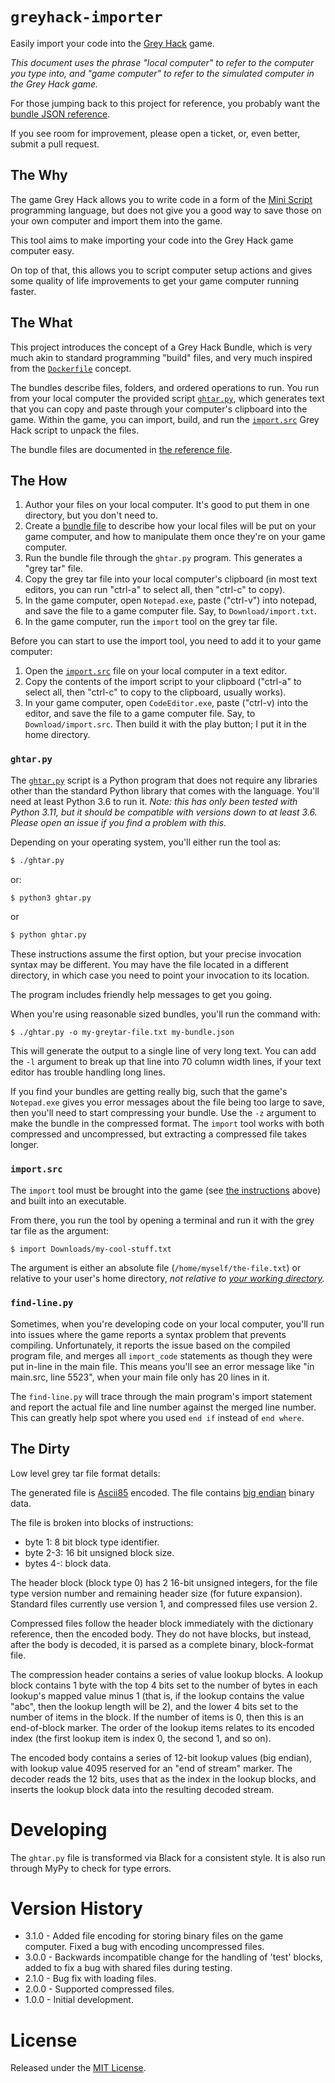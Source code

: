 # `greyhack-importer`

Easily import your code into the [Grey Hack](https://store.steampowered.com/app/605230/Grey_Hack/) game.

*This document uses the phrase "local computer" to refer to the computer you type into, and "game computer" to refer to the simulated computer in the Grey Hack game.*

For those jumping back to this project for reference, you probably want the [bundle JSON reference](bundle-files.md).

If you see room for improvement, please open a ticket, or, even better, submit a pull request.


## The Why

The game Grey Hack allows you to write code in a form of the [Mini Script](https://miniscript.org/) programming language, but does not give you a good way to save those on your own computer and import them into the game.

This tool aims to make importing your code into the Grey Hack game computer easy.

On top of that, this allows you to script computer setup actions and gives some quality of life improvements to get your game computer running faster.


## The What

This project introduces the concept of a Grey Hack Bundle, which is very much akin to standard programming "build" files, and very much inspired from the [`Dockerfile`](https://docs.docker.com/engine/reference/builder/) concept.

The bundles describe files, folders, and ordered operations to run.  You run from your local computer the provided script [`ghtar.py`](ghtar.py), which generates text that you can copy and paste through your computer's clipboard into the game.  Within the game, you can import, build, and run the [`import.src`](import.src) Grey Hack script to unpack the files.

The bundle files are documented in [the reference file](bundle-files.md).


## The How

1. Author your files on your local computer.  It's good to put them in one directory, but you don't need to.
2. Create a [bundle file](bundle-files.md) to describe how your local files will be put on your game computer, and how to manipulate them once they're on your game computer.
3. Run the bundle file through the `ghtar.py` program.  This generates a "grey tar" file.
4. Copy the grey tar file into your local computer's clipboard (in most text editors, you can run "ctrl-a" to select all, then "ctrl-c" to copy).
5. In the game computer, open `Notepad.exe`, paste ("ctrl-v") into notepad, and save the file to a game computer file.  Say, to `Download/import.txt`.
6. In the game computer, run the `import` tool on the grey tar file.

Before you can start to use the import tool, you need to add it to your game computer:

1. Open the [`import.src`](import.src) file on your local computer in a text editor.
2. Copy the contents of the import script to your clipboard ("ctrl-a" to select all, then "ctrl-c" to copy to the clipboard, usually works).
3. In your game computer, open `CodeEditor.exe`, paste ("ctrl-v) into the editor, and save the file to a game computer file.  Say, to `Download/import.src`.  Then build it with the play button; I put it in the home directory.

### `ghtar.py`

The [`ghtar.py`](ghtar.py) script is a Python program that does not require any libraries other than the standard Python library that comes with the language.  You'll need at least Python 3.6 to run it. *Note: this has only been tested with Python 3.11, but it should be compatible with versions down to at least 3.6.  Please open an issue if you find a problem with this.*

Depending on your operating system, you'll either run the tool as:

```bash
$ ./ghtar.py
```

or:

```bash
$ python3 ghtar.py
```

or

```bash
$ python ghtar.py
```

These instructions assume the first option, but your precise invocation syntax may be different.  You may have the file located in a different directory, in which case you need to point your invocation to its location.

The program includes friendly help messages to get you going.

When you're using reasonable sized bundles, you'll run the command with:

```
$ ./ghtar.py -o my-greytar-file.txt my-bundle.json
```

This will generate the output to a single line of very long text.  You can add the `-l` argument to break up that line into 70 column width lines, if your text editor has trouble handling long lines.

If you find your bundles are getting really big, such that the game's `Notepad.exe` gives you error messages about the file being too large to save, then you'll need to start compressing your bundle.  Use the `-z` argument to make the bundle in the compressed format.  The `import` tool works with both compressed and uncompressed, but extracting a compressed file takes longer.


### `import.src`

The `import` tool must be brought into the game (see [the instructions](#the-how) above) and built into an executable.

From there, you run the tool by opening a terminal and run it with the grey tar file as the argument:

```bash
$ import Downloads/my-cool-stuff.txt
```

The argument is either an absolute file (`/home/myself/the-file.txt`) or relative to your user's home directory, *not relative to [your working directory](https://greytracker.org/bugzilla/show_bug.cgi?id=630).*


### `find-line.py`

Sometimes, when you're developing code on your local computer, you'll run into issues where the game reports a syntax problem that prevents compiling.  Unfortunately, it reports the issue based on the compiled program file, and merges all `import_code` statements as though they were put in-line in the main file.  This means you'll see an error message like "in main.src, line 5523", when your main file only has 20 lines in it.

The `find-line.py` will trace through the main program's import statement and report the actual file and line number against the merged line number.  This can greatly help spot where you used `end if` instead of `end where`.


## The Dirty

Low level grey tar file format details:

The generated file is [Ascii85](https://en.wikipedia.org/wiki/Ascii85) encoded.  The file contains [big endian](https://en.wikipedia.org/wiki/Endianness) binary data.

The file is broken into blocks of instructions:

* byte 1: 8 bit block type identifier.
* byte 2-3: 16 bit unsigned block size.
* bytes 4-: block data.

The header block (block type 0) has 2 16-bit unsigned integers, for the file type version number and remaining header size (for future expansion).  Standard files currently use version 1, and compressed files use version 2.

Compressed files follow the header block immediately with the dictionary reference, then the encoded body.  They do not have blocks, but instead, after the body is decoded, it is parsed as a complete binary, block-format file.

The compression header contains a series of value lookup blocks.  A lookup block contains 1 byte with the top 4 bits set to the number of bytes in each lookup's mapped value minus 1 (that is, if the lookup contains the value "abc", then the lookup length will be 2), and the lower 4 bits set to the number of items in the block.  If the number of items is 0, then this is an end-of-block marker.  The order of the lookup items relates to its encoded index (the first lookup item is index 0, the second 1, and so on).

The encoded body contains a series of 12-bit lookup values (big endian), with lookup value 4095 reserved for an "end of stream" marker.  The decoder reads the 12 bits, uses that as the index in the lookup blocks, and inserts the lookup block data into the resulting decoded stream.


# Developing

The `ghtar.py` file is transformed via Black for a consistent style.  It is also run through MyPy to check for type errors.


# Version History

* 3.1.0 - Added file encoding for storing binary files on the game computer.  Fixed a bug with encoding uncompressed files.
* 3.0.0 - Backwards incompatible change for the handling of 'test' blocks, added to fix a bug with shared files during testing.
* 2.1.0 - Bug fix with loading files.
* 2.0.0 - Supported compressed files.
* 1.0.0 - Initial development.

# License

Released under the [MIT License](LICENSE).

